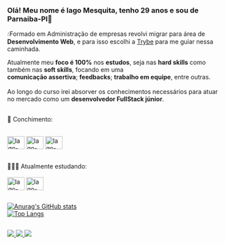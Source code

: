 ### Olá! Meu nome é Iago Mesquita, tenho 29 anos e sou de Parnaiba-PI👋
💧Formado em Administração de empresas revolvi migrar para área de **Desenvolvimento Web**, e para isso 
escolhi a  [Trybe](https://www.betrybe.com/) para me guiar nessa caminhada.

Atualmente meu **foco é 100%** nos **estudos**, seja nas  **hard skills** como também nas **soft skills**, focando em uma <br/> **comunicação assertiva**;  **feedbacks**;  **trabalho em equipe**, entre outras.<br/><br/>
Ao longo do curso irei absorver os conhecimentos necessários para atuar no mercado como um **desenvolvedor FullStack júnior**.
##

🌱 Conchimento: <div style="display: inline_block"><br/>
  <img align="center" alt="Iago-Js" height="30" width="40" src="https://cdn.jsdelivr.net/gh/devicons/devicon/icons/javascript/javascript-original.svg" />
  <img align="center" alt="Iago-Js" height="30" width="40" 
       src="https://cdn.jsdelivr.net/gh/devicons/devicon/icons/html5/html5-original.svg" />
  <img align="center" alt="Iago-Js" height="30" width="40"  
       src="https://cdn.jsdelivr.net/gh/devicons/devicon/icons/css3/css3-original.svg" />
</div>
<br/>
👨🏻‍🎓 Atualmente estudando: <div style="display: inline_block"><br/>
<img align="center" alt="Iago-Js" height="30" width="40" 
       src="https://cdn.jsdelivr.net/gh/devicons/devicon/icons/react/react-original.svg" />
  <img align="center" alt="Iago-Js" height="30" width="40" 
       src="https://cdn.jsdelivr.net/gh/devicons/devicon/icons/jest/jest-plain.svg" />
</div>

##

[![Anurag's GitHub stats](https://github-readme-stats.vercel.app/api?username=iagomesquita)](https://github.com/iagomesquita)<br/>
[![Top Langs](https://github-readme-stats.vercel.app/api/top-langs/?username=iagomesquita&layout=compact)](https://github.com/anuraghazra/github-readme-stats)




##

<div>
  <a href="https://www.linkedin.com/in/iago-mesquita-bbb8028b/" target="_blank">
    <img src="https://img.shields.io/badge/LinkedIn-0077B5?style=for-the-badge&logo=linkedin&logoColor=white" target="_blank">
  </a>
  <a href="https://www.instagram.com/iagomesquita7/" target="_blank">
    <img src="https://img.shields.io/badge/Instagram-E4405F?style=for-the-badge&logo=instagram&logoColor=white" target="_blank">
  </a>
  <a href="mailto:iagomesquitaalves@gmail.com" target="_blank">
    <img src="https://img.shields.io/badge/Gmail-D14836?style=for-the-badge&logo=gmail&logoColor=white" target="_blank">
  </a>
</div>  



